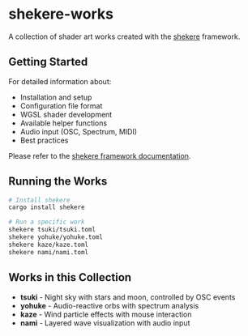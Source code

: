 # shekere-works

A collection of shader art works created with the [shekere](https://github.com/katk3n/shekere) framework.

## Getting Started

For detailed information about:
- Installation and setup
- Configuration file format
- WGSL shader development
- Available helper functions
- Audio input (OSC, Spectrum, MIDI)
- Best practices

Please refer to the [shekere framework documentation](https://github.com/katk3n/shekere/blob/main/README.md).

## Running the Works

```bash
# Install shekere
cargo install shekere

# Run a specific work
shekere tsuki/tsuki.toml
shekere yohuke/yohuke.toml
shekere kaze/kaze.toml
shekere nami/nami.toml
```

## Works in this Collection

- **tsuki** - Night sky with stars and moon, controlled by OSC events
- **yohuke** - Audio-reactive orbs with spectrum analysis
- **kaze** - Wind particle effects with mouse interaction
- **nami** - Layered wave visualization with audio input